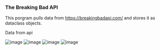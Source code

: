 ### The Breaking Bad API

This porgram pulls data from https://breakingbadapi.com/ and stores it as dataclass objects.

Data from api

![image](https://user-images.githubusercontent.com/31526195/148415715-27de03d2-9f49-47b2-a299-04b74b04c89f.png)
![image](https://user-images.githubusercontent.com/31526195/148415786-d00aacb0-321c-44f3-8109-cf5fa7824ccb.png)
![image](https://user-images.githubusercontent.com/31526195/148415806-4a46a85b-b676-463e-9538-3c5386dac16e.png)
![image](https://user-images.githubusercontent.com/31526195/148415890-7a3e34af-aa4a-4d84-94bc-6947b031ec48.png)



